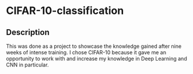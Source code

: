 # CIFAR-10-classification

## Description
This was done as a project to showcase the knowledge gained after nine weeks of intense training. I chose CIFAR-10 because it gave me an opportunity to work with and increase my knowledge in Deep Learning and CNN in particular.
